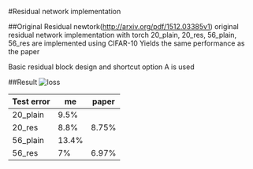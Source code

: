 #Residual network implementation

##Original Residual newtork(http://arxiv.org/pdf/1512.03385v1)
original residual network implementation with torch
20_plain, 20_res, 56_plain, 56_res are implemented using CIFAR-10
Yields the same performance as the paper

Basic residual block design and shortcut option A is used

##Result
![loss](https://cloud.githubusercontent.com/assets/13601723/15349154/a6a2b398-1d0b-11e6-9ee8-0030a2ffd40d.png)

Test error | me | paper
---------- | ----------- | -----------
20_plain | 9.5% | 
20_res | 8.8% | 8.75%
56_plain | 13.4% | 
56_res | 7% | 6.97%

